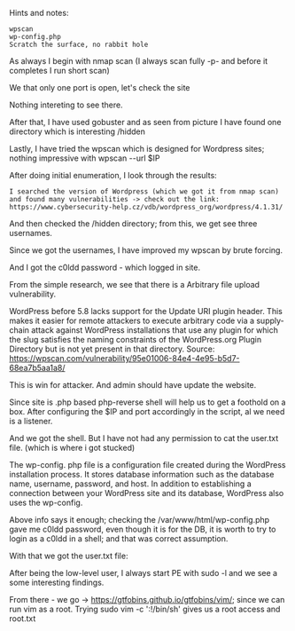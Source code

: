 Hints and notes:

    wpscan
    wp-config.php
    Scratch the surface, no rabbit hole

As always I begin with nmap scan (I always scan fully -p- and before it completes I run short scan)

We that only one port is open, let's check the site

Nothing intereting to see there.

After that, I have used gobuster and as seen from picture I have found one directory which is interesting /hidden

Lastly, I have tried the wpscan which is designed for Wordpress sites; nothing impressive with wpscan --url $IP

After doing initial enumeration, I look through the results:

    I searched the version of Wordpress (which we got it from nmap scan) and found many vulnerabilities -> check out the link: https://www.cybersecurity-help.cz/vdb/wordpress_org/wordpress/4.1.31/

And then checked the /hidden directory; from this, we get see three usernames.

Since we got the usernames, I have improved my wpscan by brute forcing.

And I got the c0ldd password - which logged in site.

From the simple research, we see that there is a Arbitrary file upload vulnerability.

WordPress before 5.8 lacks support for the Update URI plugin header. This makes it easier for remote attackers to execute arbitrary code via a supply-chain attack against WordPress installations that use any plugin for which the slug satisfies the naming constraints of the WordPress.org Plugin Directory but is not yet present in that directory. Source: https://wpscan.com/vulnerability/95e01006-84e4-4e95-b5d7-68ea7b5aa1a8/

This is win for attacker. And admin should have update the website.

Since site is .php based php-reverse shell will help us to get a foothold on a box. After configuring the $IP and port accordingly in the script, al we need is a listener.

And we got the shell. But I have not had any permission to cat the user.txt file. (which is where i got stucked)

The wp-config. php file is a configuration file created during the WordPress installation process. It stores database information such as the database name, username, password, and host. In addition to establishing a connection between your WordPress site and its database, WordPress also uses the wp-config.

Above info says it enough; checking the /var/www/html/wp-config.php gave me c0ldd password, even though it is for the DB, it is worth to try to login as a c0ldd in a shell; and that was correct assumption.

With that we got the user.txt file:

After being the low-level user, I always start PE with sudo -l and we see a some interesting findings.

From there - we go -> https://gtfobins.github.io/gtfobins/vim/; since we can run vim as a root. Trying sudo vim -c ':!/bin/sh' gives us a root access and root.txt
